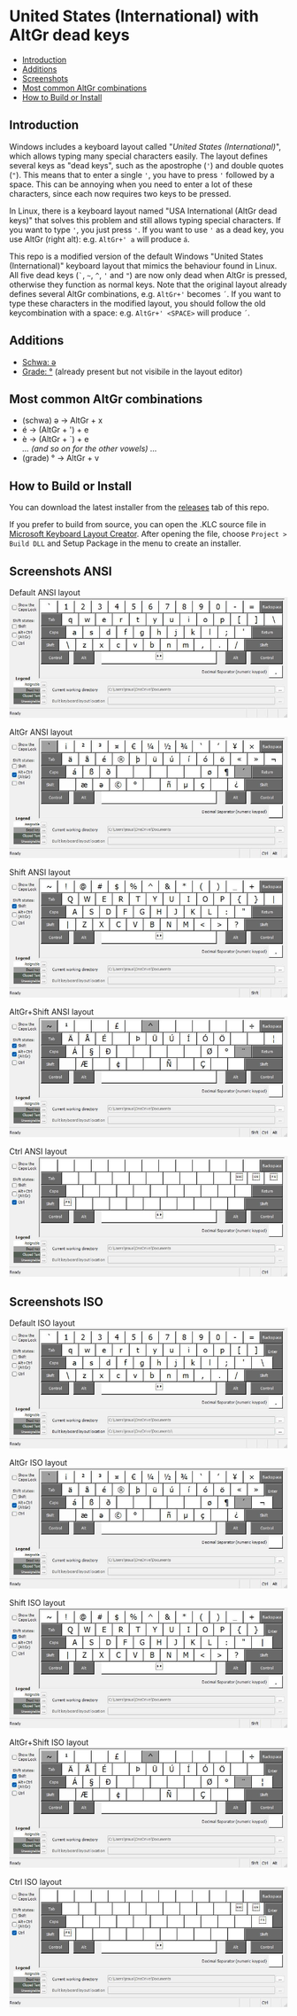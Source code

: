 # United States (International) with AltGr dead keys

  - [Introduction](#introduction)
  - [Additions](#additions)
  - [Screenshots](#screenshots)
  - [Most common AltGr combinations](#most-common-altgr-combinations)
  - [How to Build or Install](#how-to-build-or-install)

## Introduction
Windows includes a keyboard layout called "_United States (International)_", which allows typing many special characters easily.
The layout defines several keys as "dead keys", such as the apostrophe (`'`) and double quotes (`"`).
This means that to enter a single `'`, you have to press `'` followed by a space.
This can be annoying when you need to enter a lot of these characters, since each now requires two keys to be pressed.

In Linux, there is a keyboard layout named "USA International (AltGr dead keys)" that solves this problem and still allows typing special characters.
If you want to type `'`, you just press `'`.
If you want to use `'` as a dead key, you use AltGr (right alt): e.g. `AltGr+' a` will produce `á`.

This repo is a modified version of the default Windows "United States (International)" keyboard layout that mimics the behaviour found in Linux.
All five dead keys (`` ` ``, `~`, `^`, `'` and `"`) are now only dead when AltGr is pressed, otherwise they function as normal keys.
Note that the original layout already defines several AltGr combinations, e.g. `AltGr+'` becomes `´`.
If you want to type these characters in the modified layout, you should follow the old keycombination with a space: e.g. `AltGr+' <SPACE>` will produce `´`.

## Additions
- [Schwa: ə](https://it.wikipedia.org/wiki/Scev%C3%A0)
- [Grade: °](https://it.wikipedia.org/wiki/Grado_(simbolo)) (already present but not visibile in the layout editor)

## Most common AltGr combinations
- (schwa) ə -> AltGr + x
- é -> (AltGr + ') + e
- è -> (AltGr + `) + e  
  _... (and so on for the other vowels) ..._
- (grade) ° -> AltGr + v

## How to Build or Install
You can download the latest installer from the [releases](https://github.com/jesuswasrasta/win-us-intl-altgr/releases) tab of this repo.

If you prefer to build from source, you can open the .KLC source file in [Microsoft Keyboard Layout Creator](https://www.microsoft.com/en-us/download/details.aspx?id=102134).
After opening the file, choose `Project > Build DLL` and Setup Package in the menu to create an installer.

## Screenshots ANSI
Default ANSI layout  
![Default layout](images/us-ansi.jpg "standard")

AltGr ANSI layout  
![Layout when AltGr pressed](images/us-ansiAltGr.jpg "alt-gr pressed layout")

Shift ANSI layout  
![Layout when Shift pressed](images/us-ansiShft.jpg "shift pressed layout")

AltGr+Shift ANSI layout  
![Layout when AltGr pressed](images/us-ansiShftAltGr.jpg "alt-gr pressed layout")

Ctrl ANSI layout  
![Layout when Shift pressed](images/us-ansiCtrl.jpg "shift pressed layout")


## Screenshots ISO
Default ISO layout  
![Default layout](images/us-iso.jpg "standard")

AltGr ISO layout  
![Layout when AltGr pressed](images/us-isoAltGr.jpg "alt-gr pressed layout")

Shift ISO layout  
![Layout when Shift pressed](images/us-isoShft.jpg "shift pressed layout")

AltGr+Shift ISO layout  
![Layout when AltGr pressed](images/us-isoShftAltGr.jpg "alt-gr pressed layout")

Ctrl ISO layout  
![Layout when Shift pressed](images/us-isoCtrl.jpg "shift pressed layout")

